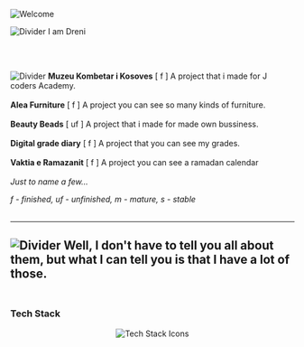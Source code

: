 ![Welcome](https://vaxerski.xyz/github/TopGif.gif)

![Divider](https://vaxerski.xyz/github/aboutme2.gif)
I am Dreni<br/>
<br/>

<br/>

![Divider](https://vaxerski.xyz/github/repos1.gif)
**Muzeu Kombetar i Kosoves** [ f ] A project that i made for J coders Academy. <br/><br/>
**Alea Furniture** [ f ] A project you can see so many kinds of furniture. <br/><br/>
**Beauty Beads** [ uf ] A project that i made for made own bussiness. <br/><br/>
**Digital grade diary** [ f ] A project that you can see my grades.<br/><br/>
**Vaktia e Ramazanit** [ f ] A project you can see a ramadan calendar<br/><br/>
*Just to name a few...*<br/>

*f - finished, uf - unfinished, m - mature, s - stable*<br/><br/>


---
![Divider](https://vaxerski.xyz/github/repos2.gif)
Well, I don't have to tell you all about them, but what I can tell you is that I have a lot of those.<br/><br/>
---

### Tech Stack  

<div align="center">
  <img src="https://skillicons.dev/icons?i=html,linux,css,python,figma,bootstrap" alt="Tech Stack Icons" />
</div>
